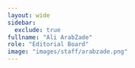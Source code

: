 ```yaml
---
layout: wide
sidebar:
  exclude: true
fullname: "Ali ArabZade"
role: "Editorial Board"
image: "images/staff/arabzade.png"
---
```

